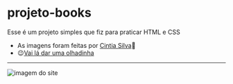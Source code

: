 # projeto-books
 Esse é um projeto simples que fiz para praticar HTML e CSS
 * As imagens foram feitas por <a href="https://instagram.com/cintiav02?igshid=NmE0MzVhZDY=">Cintia Silva</a>🎨
 * 😉<a href="https://ingrid-vidal.github.io/projeto-books/">Vai lá dar uma olhadinha</a>
 ---
![imagem do site](https://user-images.githubusercontent.com/117128446/223192576-1c25e75f-f299-4779-89e2-718c4567395e.png)

